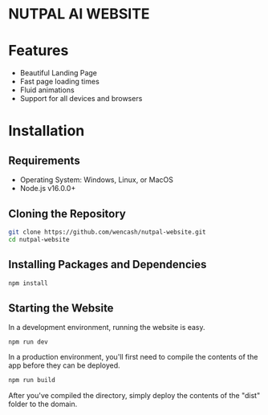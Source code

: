 # NUTPAL AI WEBSITE

# Features

- Beautiful Landing Page
- Fast page loading times
- Fluid animations
- Support for all devices and browsers

# Installation

## Requirements

- Operating System: Windows, Linux, or MacOS
- Node.js v16.0.0+

## Cloning the Repository

```bash
git clone https://github.com/wencash/nutpal-website.git
cd nutpal-website
```

## Installing Packages and Dependencies

```bash
npm install
```

## Starting the Website

In a development environment, running the website is easy.

```bashd
npm run dev
```

In a production environment, you'll first need to compile the contents of the app before they can be deployed.

```bash
npm run build
```

After you've compiled the directory, simply deploy the contents of the "dist" folder to the domain.
